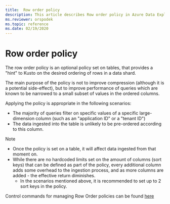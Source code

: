 ```yaml
---
title:  Row order policy
description: This article describes Row order policy in Azure Data Explorer.
ms.reviewer: orspodek
ms.topic: reference
ms.date: 02/19/2020
---
```

# Row order policy

The row order policy is an optional policy set on tables, that provides a "hint" to Kusto
on the desired ordering of rows in a data shard.

The main purpose of the policy is not to improve compression (although it is a potential
side-effect), but to improve performance of queries which are known to be narrowed to a
small subset of values in the ordered columns.

Applying the policy is appropriate in the following scenarios:
* The majority of queries filter on specific values of a specific large-dimension column 
  (such as an "application ID" or a "tenant ID")
* The data ingested into the table is unlikely to be pre-ordered according to this column.


> [!NOTE]
> * Once the policy is set on a table, it will affect data ingested from that moment on.
> * While there are no hardcoded limits set on the amount of columns (sort keys) that can be
defined as part of the policy, every additional column adds some overhead to the ingestion
process, and as more columns are added - the effective return diminishes.
>   * In the scenarios mentioned above, it is recommended to set up to 2 sort keys in the policy.


Control commands for managing Row Order policies can be found [here](./show-table-row-order-policy-command.md)